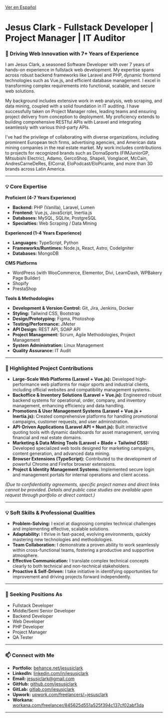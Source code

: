 [Ver en Español](README_es.md)

# Jesus Clark - Fullstack Developer | Project Manager | IT Auditor

### 🚀 Driving Web Innovation with 7+ Years of Experience

I am Jesus Clark, a seasoned Software Developer with over 7 years of hands-on experience in fullstack web development. My expertise spans across robust backend frameworks like Laravel and PHP, dynamic frontend technologies such as Vue.js, and efficient database management. I excel in transforming complex requirements into functional, scalable, and secure web solutions.

My background includes extensive work in web analysis, web scraping, and data mining, coupled with a solid foundation in IT auditing. I have successfully taken on Project Manager roles, leading teams and ensuring project delivery from conception to deployment. My proficiency extends to building comprehensive RESTful APIs with Laravel and integrating seamlessly with various third-party APIs.

I've had the privilege of collaborating with diverse organizations, including prominent European tech firms, advertising agencies, and American data mining companies in the real estate market. My work includes contributions to projects for recognized brands such as DornaSports (FIMJuniorGP, Mitsubishi Electric), Adamo, GercoShop, Shapeli, Vonglacet, McCain, AndresCarneDeRes, ElCorral, EloPodcast/EloPicante, and more than 30 brands across Latin America.

---

### 💡 Core Expertise

**Proficient (4-7 Years Experience)**
* **Backend:** PHP (Vanilla), Laravel, Lumen
* **Frontend:** Vue.js, JavaScript, Inertia.js
* **Databases:** MySQL, SQLite, PostgreSQL
* **Specialties:** Web Scraping / Data Mining

**Experienced (1-4 Years Experience)**
* **Languages:** TypeScript, Python
* **Frameworks/Runtimes:** Node.js, React, Astro, CodeIgniter
* **Databases:** MongoDB

**CMS Platforms**
* WordPress (with WooCommerce, Elementor, Divi, LearnDash, WPBakery Page Builder)
* Shopify
* PrestaShop

**Tools & Methodologies**
* **Development & Version Control:** Git, Jira, Jenkins, Docker
* **Styling:** Tailwind CSS, Bootstrap
* **Design/Prototyping:** Figma, Photoshop
* **Testing/Performance:** JMeter
* **API Design:** REST API, SOAP API
* **Project Management:** Scrum, Agile Methodologies, Project Management
* **System Administration:** Linux Management
* **Quality Assurance:** IT Audit

---

### 🎯 Highlighted Project Contributions

* **Large-Scale Web Platforms (Laravel + Vue.js):** Developed high-performance web platforms for major sports and industrial clients, including official websites and compatibility management systems.
* **Backoffice & Inventory Solutions (Laravel + Vue.js):** Engineered robust backend systems for operational, order, company, and inventory management, enhancing efficiency and data handling.
* **Promotions & User Management Systems (Laravel + Vue.js + Inertia.js):** Created comprehensive platforms for handling promotional campaigns, customer requests, and user administration.
* **API-Driven Applications (Laravel API + Nuxt.js):** Built interactive quoting tools with dynamic dashboards for asset management, serving financial and real estate domains.
* **Marketing & Data Mining Tools (Laravel + Blade + Tailwind CSS):** Developed specialized web tools designed for marketing campaigns, content generation, and advanced data mining.
* **Browser Extensions (TypeScript):** Contributed to the development of powerful Chrome and Firefox browser extensions.
* **Project & Identity Management Systems:** Implemented secure login and management portals for internal operations and client access.

*(Due to confidentiality agreements, specific project names and direct links cannot be provided. Details and public case studies are available upon request through portfolio or direct contact.)*

---

### 💡 Soft Skills & Professional Qualities

* **Problem-Solving:** I excel at diagnosing complex technical challenges and implementing effective, scalable solutions.
* **Adaptability:** I thrive in fast-paced, evolving environments, quickly mastering new technologies and methodologies.
* **Team Collaboration:** I demonstrate a proven ability to work seamlessly within cross-functional teams, fostering a productive and supportive atmosphere.
* **Effective Communication:** I translate complex technical concepts clearly to both technical and non-technical stakeholders.
* **Proactive & Self-Driven:** I take initiative in identifying opportunities for improvement and driving projects forward independently.

---

### 💼 Seeking Positions As

* Fullstack Developer
* Middle/Semi Senior Developer
* Backend Developer
* Web Developer
* PHP Developer
* Project Manager
* QA Tester

---

### 📫 Connect with Me

* **Portfolio:** [behance.net/jesusjclark](https://www.behance.net/jesusjclark)
* **LinkedIn:** [linkedin.com/in/jesusjclark](https://www.linkedin.com/in/jesusjclark)
* **Email:** jesusjclark@gmail.com
* **GitHub:** [github.com/jesusjclark](https://github.com/jesusjclark)
* **GitLab:** [gitlab.com/jesusjclark](https://gitlab.com/jesusjclark)
* **Upwork:** [upwork.com/freelancers/~jesusclark](https://www.upwork.com/freelancers/~jesusclark)
* **Workana:** [workana.com/freelancer/845625d551a525f394c137cf02abf3da](https://www.workana.com/freelancer/845625d551a525f394c137cf02abf3da)

---